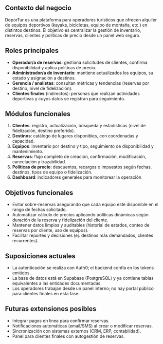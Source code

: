 ## Contexto del negocio
DeporTur es una plataforma para operadores turísticos que ofrecen alquiler de equipos deportivos (kayaks, bicicletas, equipo de montaña, etc.) en distintos destinos. El objetivo es centralizar la gestión de inventario, reservas, clientes y políticas de precio desde un panel web seguro.

## Roles principales
- **Operador/a de reservas**: gestiona solicitudes de clientes, confirma disponibilidad y aplica políticas de precio.
- **Administrador/a de inventario**: mantiene actualizados los equipos, su estado y asignación a destinos.
- **Gerencia / analistas**: consultan métricas y tendencias (reservas por destino, nivel de fidelización).
- **Clientes finales** (indirectos): personas que realizan actividades deportivas y cuyos datos se registran para seguimiento.

## Módulos funcionales
1. **Clientes**: registro, actualización, búsqueda y estadísticas (nivel de fidelización, destino preferido).
2. **Destinos**: catálogo de lugares disponibles, con coordenadas y capacidad.
3. **Equipos**: inventario por destino y tipo, seguimiento de disponibilidad y mantenimiento.
4. **Reservas**: flujo completo de creación, confirmación, modificación, cancelación y trazabilidad.
5. **Políticas de precio**: descuentos, recargos o impuestos según fechas, destinos, tipos de equipo o fidelización.
6. **Dashboard**: indicadores generales para monitorear la operación.

## Objetivos funcionales
- Evitar sobre-reservas asegurando que cada equipo esté disponible en el rango de fechas solicitado.
- Automatizar cálculo de precios aplicando políticas dinámicas según duración de la reserva y fidelización del cliente.
- Mantener datos limpios y auditables (historial de estados, conteo de reservas por cliente, uso de equipos).
- Facilitar reportes y decisiones (ej. destinos más demandados, clientes recurrentes).

## Suposiciones actuales
- La autenticación se realiza con Auth0; el backend confía en los tokens emitidos.
- La base de datos está en Supabase (PostgreSQL) y ya contiene tablas equivalentes a las entidades documentadas.
- Los operadores trabajan desde un panel interno; no hay portal público para clientes finales en esta fase.

## Futuras extensiones posibles
- Integrar pagos en línea para confirmar reservas.
- Notificaciones automáticas (email/SMS) al crear o modificar reservas.
- Sincronización con sistemas externos (CRM, ERP, contabilidad).
- Panel para clientes finales con autogestión de reservas.
